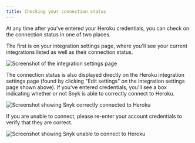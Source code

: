 ```yaml
---
title: Checking your connection status
---
```

At any time after you've entered your Heroku credentials, you can check on the connection status in one of two places. 

The first is on your integration settings page, where you'll see your current integrations listed as well as their connection status.

![Screenshot of the integration settings page](http://res.cloudinary.com/snyk/image/upload/c_scale,w_auto,q_auto/v1493173707/serverless-docs/integration-settings.png)

The connection status is also displayed directly on the Heroku integration settings  page (found by clicking "Edit settings" on the integration settings page shown above). If you've entered credentials, you'll see a box indicating whether or not Snyk is able to correctly connect to Heroku.

![Screenshot showing Snyk correctly connected to Heroku](http://res.cloudinary.com/snyk/image/upload/c_scale,w_auto,q_auto/v1493154598/serverless-docs/heroku-connected.png)


If you are unable to connect, please re-enter your account credentials to verify that they are correct.

![Screenshot showing Snyk unable to connect to Heroku](http://res.cloudinary.com/snyk/image/upload/c_scale,w_auto,q_auto/v1493154598/serverless-docs/heroku-cant-connect.png)